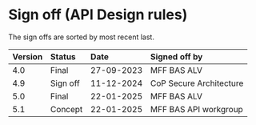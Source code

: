 # Sign off (API Design rules)

The sign offs are sorted by most recent last.

| Version | Status   | Date       | Signed off by |
| :------ | :------- | :--------- | :------------ |
| 4.0     | Final    | 27-09-2023 | MFF BAS ALV |
| 4.9     | Sign off | 11-12-2024 | CoP Secure Architecture |
| 5.0     | Final    | 22-01-2025 | MFF BAS ALV |
| 5.1     | Concept  | 22-01-2025 | MFF BAS API workgroup |